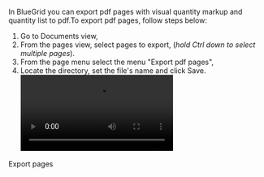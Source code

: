 In BlueGrid you can export pdf pages with visual quantity markup and quantity list to pdf.To export pdf pages, follow steps below:

1. Go to Documents view, 
2. From the pages view, select pages to export, (*hold Ctrl down to select multiple pages*).
3. From the page menu select the menu "Export pdf pages", 
4. Locate the directory, set the file's name and click Save.
![type:video](assets/media/export_pages.mp4)
<figcaption>Export pages</figcaption>